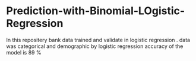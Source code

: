 # Prediction-with-Binomial-LOgistic-Regression


In this repositery bank data trained and validate in logistic regression .
data was categorical and demographic 
by logistic regression accuracy of the model is 89 %
